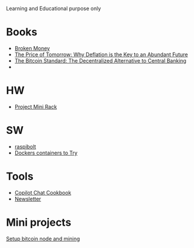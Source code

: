 
Learning and Educational purpose  only

# Books
- [Broken Money](https://a.co/d/gt7WLyP)
- [The Price of Tomorrow: Why Deflation is the Key to an Abundant Future](https://a.co/d/2jxf0FP)
- [The Bitcoin Standard: The Decentralized Alternative to Central Banking](https://a.co/d/6xww5q8)
- 
# HW
- [Project Mini Rack](https://mini-rack.jeffgeerling.com/)
# SW
- [raspibolt](https://raspibolt.org/)
- [Dockers containers to Try](https://www.xda-developers.com/tried-these-docker-containers-cant-live-without-them/)


# Tools
- [Copilot Chat Cookbook](https://docs.github.com/en/copilot/example-prompts-for-github-copilot-chat)
- [Newsletter](https://resources.github.com/newsletter/)

# Mini projects
[Setup bitcoin node and mining](./bitcoin_node_mining.md)
